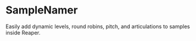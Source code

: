 # SampleNamer
Easily add dynamic levels, round robins, pitch, and articulations to samples inside Reaper.
